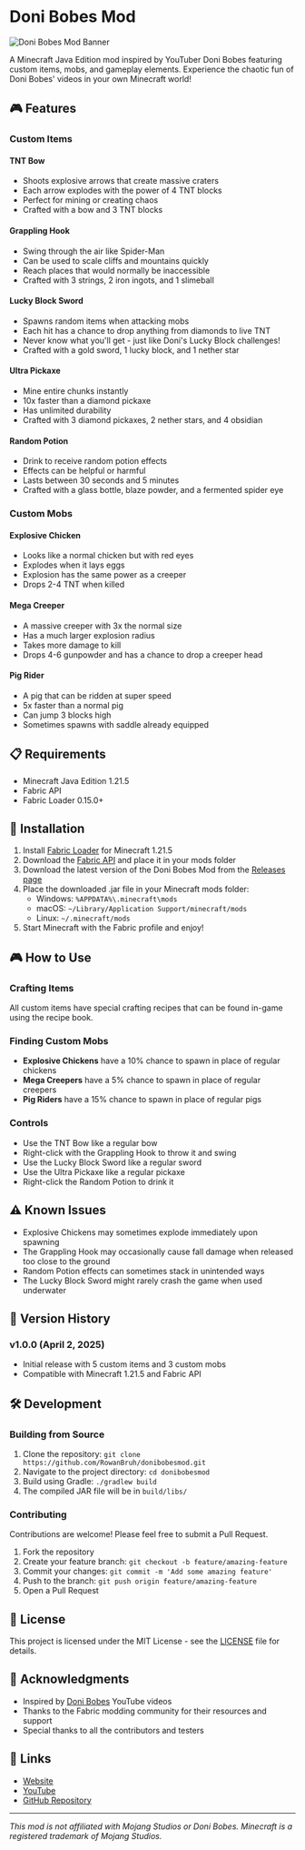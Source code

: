 # Doni Bobes Mod

![Doni Bobes Mod Banner](https://i.imgur.com/placeholder.png)

A Minecraft Java Edition mod inspired by YouTuber Doni Bobes featuring custom items, mobs, and gameplay elements. Experience the chaotic fun of Doni Bobes' videos in your own Minecraft world!

## 🎮 Features

### Custom Items

#### TNT Bow
- Shoots explosive arrows that create massive craters
- Each arrow explodes with the power of 4 TNT blocks
- Perfect for mining or creating chaos
- Crafted with a bow and 3 TNT blocks

#### Grappling Hook
- Swing through the air like Spider-Man
- Can be used to scale cliffs and mountains quickly
- Reach places that would normally be inaccessible
- Crafted with 3 strings, 2 iron ingots, and 1 slimeball

#### Lucky Block Sword
- Spawns random items when attacking mobs
- Each hit has a chance to drop anything from diamonds to live TNT
- Never know what you'll get - just like Doni's Lucky Block challenges!
- Crafted with a gold sword, 1 lucky block, and 1 nether star

#### Ultra Pickaxe
- Mine entire chunks instantly
- 10x faster than a diamond pickaxe
- Has unlimited durability
- Crafted with 3 diamond pickaxes, 2 nether stars, and 4 obsidian

#### Random Potion
- Drink to receive random potion effects
- Effects can be helpful or harmful
- Lasts between 30 seconds and 5 minutes
- Crafted with a glass bottle, blaze powder, and a fermented spider eye

### Custom Mobs

#### Explosive Chicken
- Looks like a normal chicken but with red eyes
- Explodes when it lays eggs
- Explosion has the same power as a creeper
- Drops 2-4 TNT when killed

#### Mega Creeper
- A massive creeper with 3x the normal size
- Has a much larger explosion radius
- Takes more damage to kill
- Drops 4-6 gunpowder and has a chance to drop a creeper head

#### Pig Rider
- A pig that can be ridden at super speed
- 5x faster than a normal pig
- Can jump 3 blocks high
- Sometimes spawns with saddle already equipped

## 📋 Requirements

- Minecraft Java Edition 1.21.5
- Fabric API
- Fabric Loader 0.15.0+

## 🔧 Installation

1. Install [Fabric Loader](https://fabricmc.net/use/) for Minecraft 1.21.5
2. Download the [Fabric API](https://www.curseforge.com/minecraft/mc-mods/fabric-api) and place it in your mods folder
3. Download the latest version of the Doni Bobes Mod from the [Releases page](https://github.com/RowanBruh/donibobesmod/releases)
4. Place the downloaded .jar file in your Minecraft mods folder:
   - Windows: `%APPDATA%\.minecraft\mods`
   - macOS: `~/Library/Application Support/minecraft/mods`
   - Linux: `~/.minecraft/mods`
5. Start Minecraft with the Fabric profile and enjoy!

## 🎮 How to Use

### Crafting Items
All custom items have special crafting recipes that can be found in-game using the recipe book.

### Finding Custom Mobs
- **Explosive Chickens** have a 10% chance to spawn in place of regular chickens
- **Mega Creepers** have a 5% chance to spawn in place of regular creepers
- **Pig Riders** have a 15% chance to spawn in place of regular pigs

### Controls
- Use the TNT Bow like a regular bow
- Right-click with the Grappling Hook to throw it and swing
- Use the Lucky Block Sword like a regular sword
- Use the Ultra Pickaxe like a regular pickaxe
- Right-click the Random Potion to drink it

## ⚠️ Known Issues

- Explosive Chickens may sometimes explode immediately upon spawning
- The Grappling Hook may occasionally cause fall damage when released too close to the ground
- Random Potion effects can sometimes stack in unintended ways
- The Lucky Block Sword might rarely crash the game when used underwater

## 🔄 Version History

### v1.0.0 (April 2, 2025)
- Initial release with 5 custom items and 3 custom mobs
- Compatible with Minecraft 1.21.5 and Fabric API

## 🛠️ Development

### Building from Source
1. Clone the repository: `git clone https://github.com/RowanBruh/donibobesmod.git`
2. Navigate to the project directory: `cd donibobesmod`
3. Build using Gradle: `./gradlew build`
4. The compiled JAR file will be in `build/libs/`

### Contributing
Contributions are welcome! Please feel free to submit a Pull Request.

1. Fork the repository
2. Create your feature branch: `git checkout -b feature/amazing-feature`
3. Commit your changes: `git commit -m 'Add some amazing feature'`
4. Push to the branch: `git push origin feature/amazing-feature`
5. Open a Pull Request

## 📜 License

This project is licensed under the MIT License - see the [LICENSE](LICENSE) file for details.

## 🙏 Acknowledgments

- Inspired by [Doni Bobes](https://youtube.com/@donibobes) YouTube videos
- Thanks to the Fabric modding community for their resources and support
- Special thanks to all the contributors and testers

## 🔗 Links

- [Website](https://donibobesmod.replit.app)
- [YouTube](https://youtube.com/@donibobes)
- [GitHub Repository](https://github.com/RowanBruh/donibobesmod)

---

*This mod is not affiliated with Mojang Studios or Doni Bobes. Minecraft is a registered trademark of Mojang Studios.*